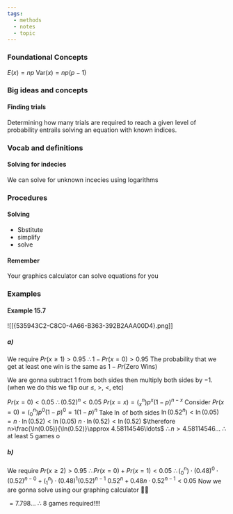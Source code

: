 ```yaml
---
tags:
  - methods
  - notes
  - topic
---
```

### Foundational Concepts
$E(x)=np$
Var$(x)=np(p-1)$
### Big ideas and concepts
#### Finding trials 
Determining how many trials are required to reach a given level of probability entrails solving an equation with known indices. 
### Vocab and definitions
#### Solving for indecies
We can solve for unknown incecies using logarithms 

### Procedures
#### Solving
- Sbstitute
- simplify 
- solve
#### Remember
Your graphics calculator can solve equations for you
### Examples
#### Example 15.7
![[{535943C2-C8C0-4A66-B363-392B2AAA00D4}.png]]
##### a)
We require $Pr(x\geq1)>0.95$
$\therefore 1-Pr(x=0)>0.95$
The probability that we get at least one win is the same as $1-Pr(\textrm{Zero Wins})$

We are gonna subtract 1 from both sides then multiply both sides by $-1$. (when we do this we flip our $\leq$, >, <, etc)

$Pr(x=0)<0.05$
$\therefore (0.52)^n<0.05$ 
$Pr(x=x)=(^n _x ) p^x (1-p)^{n-x}$
Consider $Pr(x=0)=(^n_0)p^0(1-p)^0=1(1-p)^n$
Take $\ln$ of both sides
$\ln(0.52^n)<\ln(0.05)$
$=n\cdot\ln(0.52)<\ln(0.05)$
$n\cdot\ln(0.52)<\ln(0.52)$
$\therefore n>\frac{\ln(0.05)}{\ln(0.52)}\approx 4.58114546\ldots$
$\therefore n>4.58114546\ldots$
$\therefore$ at least 5 games 
o
##### b)
We require $Pr(x\geq2) > 0.95$
$\therefore Pr(x=0)+Pr(x=1)<0.05$
$\therefore (^n_0)\cdot(0.48)^{0}\cdot(0.52)^{n-0}+(^n_1)\cdot(0.48)^1(0.52)^{n-1}$
$0.52^n+0.48n\cdot0.52^{n-1}<0.05$
Now we are gonna solve using our graphing calculator 🥳🎉

$=7.798...$
$\therefore$ 8 games required!!!!





